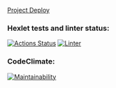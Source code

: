 [Project Deploy](https://frontend-project-11-brown-iota.vercel.app/)

### Hexlet tests and linter status:
[![Actions Status](https://github.com/feot/frontend-project-11/workflows/hexlet-check/badge.svg)](https://github.com/feot/frontend-project-11/actions)
[![Linter](https://github.com/feot/frontend-project-11/actions/workflows/ci.yml/badge.svg?branch=main)](https://github.com/feot/frontend-project-11/actions/workflows/ci.yml)

### CodeClimate:
[![Maintainability](https://api.codeclimate.com/v1/badges/58ede4e1fdd207254b25/maintainability)](https://codeclimate.com/github/feot/frontend-project-11/maintainability)
